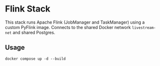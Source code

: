 # Flink Stack

This stack runs Apache Flink (JobManager and TaskManager) using a custom PyFlink image. Connects to the shared Docker network `livestream-net` and shared Postgres.

## Usage

```
docker compose up -d --build
``` 